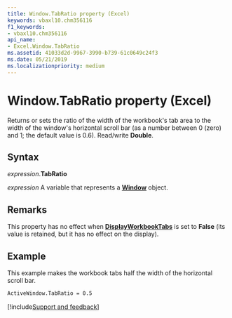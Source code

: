 ```yaml
---
title: Window.TabRatio property (Excel)
keywords: vbaxl10.chm356116
f1_keywords:
- vbaxl10.chm356116
api_name:
- Excel.Window.TabRatio
ms.assetid: 41033d2d-9967-3990-b739-61c0649c24f3
ms.date: 05/21/2019
ms.localizationpriority: medium
---
```



# Window.TabRatio property (Excel)

Returns or sets the ratio of the width of the workbook's tab area to the width of the window's horizontal scroll bar (as a number between 0 (zero) and 1; the default value is 0.6). Read/write **Double**.


## Syntax

_expression_.**TabRatio**

_expression_ A variable that represents a **[Window](Excel.Window.md)** object.


## Remarks

This property has no effect when **[DisplayWorkbookTabs](Excel.Window.DisplayWorkbookTabs.md)** is set to **False** (its value is retained, but it has no effect on the display).


## Example

This example makes the workbook tabs half the width of the horizontal scroll bar.

```vb
ActiveWindow.TabRatio = 0.5
```




[!include[Support and feedback](~/includes/feedback-boilerplate.md)]